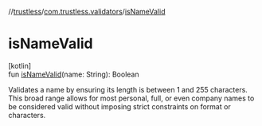 //[trustless](../../index.md)/[com.trustless.validators](index.md)/[isNameValid](is-name-valid.md)

# isNameValid

[kotlin]\
fun [isNameValid](is-name-valid.md)(name: String): Boolean

Validates a name by ensuring its length is between 1 and 255 characters. This broad range allows for most personal, full, or even company names to be considered valid without imposing strict constraints on format or characters.
